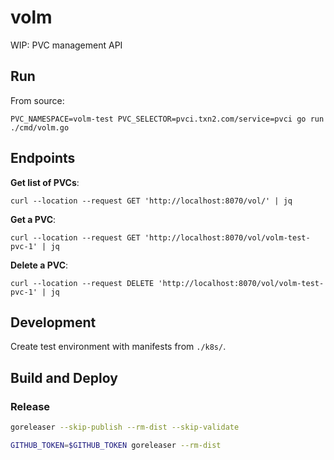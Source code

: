 # volm
WIP: PVC management API

## Run

From source:
```
PVC_NAMESPACE=volm-test PVC_SELECTOR=pvci.txn2.com/service=pvci go run ./cmd/volm.go
```

## Endpoints

**Get list of PVCs**:
```
curl --location --request GET 'http://localhost:8070/vol/' | jq
```

**Get a PVC**:
```
curl --location --request GET 'http://localhost:8070/vol/volm-test-pvc-1' | jq
```

**Delete a PVC**:
```
curl --location --request DELETE 'http://localhost:8070/vol/volm-test-pvc-1' | jq
```

## Development

Create test environment with manifests from `./k8s/`.

## Build and Deploy

### Release
```bash
goreleaser --skip-publish --rm-dist --skip-validate
```

```bash
GITHUB_TOKEN=$GITHUB_TOKEN goreleaser --rm-dist
```